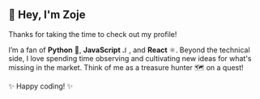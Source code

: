 ## 👋 Hey, I'm Zoje

Thanks for taking the time to check out my profile!

I’m a fan of **Python** 🐍, **JavaScript** <img src="https://cdn3.emoji.gg/emojis/8621-javascript.png" width="13" height="13" alt="JavaScript">, and **React** ⚛️. Beyond the technical side, I love spending time observing and cultivating new ideas for what's missing in the market. Think of me as a treasure hunter 🗺️ on a quest!

✨ Happy coding! ✨
